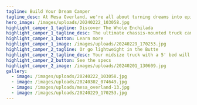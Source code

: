 ```yaml
---
tagline: Build Your Dream Camper
tagline_desc: At Mesa Overland, we're all about turning dreams into epic adventure rigs!
hero_image: /images/uploads/20240222_103058.jpg
highlight_camper_1_tagline: Discover The Whole Enchilada
highlight_camper_1_tagline_desc: The ultimate chassis-mounted truck camper for going anywhere in comfort
highlight_camper_1_button: Learn more
highlight_camper_1_image: /images/uploads/20240229_170253.jpg
highlight_camper_2_tagline: Or go lightweight in the Butte
highlight_camper_2_tagline_desc: Your midsize truck with a 5' bed will hardly notice it's there
highlight_camper_2_button: See the specs
highlight_camper_2_image: /images/uploads/20240201_130609.jpg
gallery:
  - image: /images/uploads/20240222_103058.jpg
  - image: /images/uploads/20240302_074649.jpg
  - image: /images/uploads/mesa_overland-13.jpg
  - image: /images/uploads/20240229_170253.jpg
---
```

